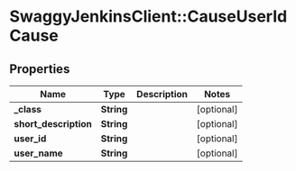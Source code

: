 # SwaggyJenkinsClient::CauseUserIdCause

## Properties
Name | Type | Description | Notes
------------ | ------------- | ------------- | -------------
**_class** | **String** |  | [optional] 
**short_description** | **String** |  | [optional] 
**user_id** | **String** |  | [optional] 
**user_name** | **String** |  | [optional] 


